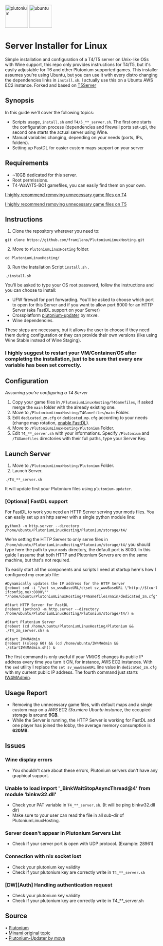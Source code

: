 

<img src="https://pbs.twimg.com/profile_images/993278064883851265/QrvMbLC7_400x400.jpg" alt="plutonium" width="75"/> <img src="https://user-images.githubusercontent.com/28491164/204064220-d6c47ae9-ef1e-4a17-9b62-f084dc386416.png" alt="ubuntu" width="75"/> 

# Server Installer for Linux

Simple installation and configuration of a T4/T5 server on Unix-like OSs with Wine support, this repo only provides instructions for T4/T5, but it's easily adjustable for T6 and other Plutonium supported games. This installer assumes you're using Ubuntu, but you can use it with every distro changing the dependencies links in `install.sh`. I actually use this on a Ubuntu AWS EC2 instance.
Forked and based on [T5Server](https://github.com/Sterbweise/T5Server)

## Synopsis
In this guide we'll cover the following topics:
- Scripts usage, `install.sh` and `T4/5_**_server.sh`. The first one starts the configuration process (dependencies and firewall ports set-up), the second one starts the actual server using Wine.
- Manual variables changing, depending on your needs (ports, IPs, folders).
- Setting up FastDL for easier custom maps support on your server

## Requirements
+ ~10GB dedicated for this server.
+ Root permissions.
+ T4-WaW/T5-BO1 gamefiles, you can easily find them on your own. 

[I highly recommend removing unnecessary game files on T4](https://plutonium.pw/docs/server/t4/setting-up-a-server/#4-optional-slimming-down-server-directory)

[I highly recommend removing unnecessary game files on T5](https://plutonium.pw/docs/server/t5/setting-up-a-server/#4-optional-slimming-down-server-directory)

## Instructions
1. Clone the repository wherever you need to: 
```shell 
git clone https://github.com/framilano/PlutoniumLinuxHosting.git
```
2. Move to `PlutoniumLinuxHosting` folder.
```shell
cd PlutoniumLinuxHosting/
```
3. Run the Installation Script `install.sh` .
```shell
./install.sh
```

You'll be asked to type your OS root password, follow the instructions and you can choose to install:
- UFW firewall for port forwarding. You'll be asked to choose which port to open for this Server and if you want to allow port 8000 for an HTTP Server (aka FastDL support on your Server)
- Crossplatform [plutonium-updater](https://github.com/mxve/plutonium-updater.rs) by mxve.
- Wine dependencies.

These steps are necessary, but it allows the user to choose if they need them during configuration or they can provide their own versions (like using Wine Stable instead of Wine Staging).

### I highly suggest to restart your VM/Container/OS after completing the installation, just to be sure that every env variable has been set correctly.

## Configuration
*Assuming you're configuring a T4 Server*
1. Copy your game files in `/PlutoniumLinuxHosting/T4Gamefiles`, if asked merge the `main` folder with the already existing one.
2. Move to `/PlutoniumLinuxHosting/T4Gamefiles/main` Folder.
3. Edit `dedicated_zm.cfg` or `dedicated_mp.cfg` according to your needs (change map rotation, [enable FastDL](https://plutonium.pw/docs/server/t4/fastdl/)).
4. Move to `/PlutoniumLinuxHosting/Plutonium` Folder.
5. Edit `T4_**_server.sh` with your informations. Specify `/Plutonium` and `/T4Gamefiles` directories with their full paths, type your Server Key.

## Launch Server
1. Move to `/PlutoniumLinuxHosting/Plutonium` Folder.
2. Launch Server. 
```shell
./T4_**_server.sh
```

It will update first your Plutonium files using `plutonium-updater`.

### [Optional] FastDL support 
For FastDL to work you need an HTTP Server serving your mods files. You can easily set up an http server with a single python module line:
```shell
python3 -m http.server --directory /home/ubuntu/PlutoniumLinuxHosting/Plutonium/storage/t4/
```
We're setting the HTTP Server to only serve files in `/home/ubuntu/PlutoniumLinuxHosting/Plutonium/storage/t4/` you should type here the path to your `mods` directory, the default port is 8000.
In this guide I assume that both HTTP and Plutonium Servers are on the same machine, but that's not required.

To easily start all the components and scripts I need at startup here's how I configured my crontab file:
```shell
#Dynamically updates the IP address for the HTTP Server
@reboot sed -i "/set sv_wwwBaseURL/c\set sv_wwwBaseURL \"http://$(curl ifconfig.me):8000\"" "/home/ubuntu/PlutoniumLinuxHosting/T4Gamefiles/main/dedicated_zm.cfg"

#Start HTTP Server for FastDL
@reboot (python3 -m http.server --directory /home/ubuntu/PlutoniumLinuxHosting/Plutonium/storage/t4/) &

#Start Plutonium Server
@reboot (cd /home/ubuntu/PlutoniumLinuxHosting/Plutonium && ./T4_zm_server.sh) &

#Start IW4MAdmin
@reboot ((sleep 60) && (cd /home/ubuntu/IW4MAdmin && ./StartIW4MAdmin.sh)) &
```

The first command is only useful if your VM/OS changes its public IP address every time you turn it ON, for instance, AWS EC2 instances. 
With the `sed` utility I replace the `set sv_wwwBaseURL` line value in `dedicated_zm.cfg` with my current public IP address.
The fourth command just starts [IW4MAdmin](https://github.com/RaidMax/IW4M-Admin).

## Usage Report
- Removing the unnecessary game files, with default maps and a single custom map on a *AWS EC2 t3a.micro Ubuntu instance*, the occupied storage is around **9GB**.
- While the Server is running, the HTTP Server is working for FastDL and one player has joined the lobby, the average memory consumption is **620MB**.

## Issues
### Wine display errors
   + You shouldn't care about these errors, Plutonium servers don't have any graphical support.

### Unable to load import '_BinkWaitStopAsyncThread@4' from module 'binkw32.dll'
   + Check your PAT variable in `T4_**_server.sh`. (It will be ping binkw32.dll dir)
   + Make sure to your user can read the file in all sub-dir of  PlutoniumLinuxHosting.

### Server doesn't appear in Plutonium Servers List
   + Check if your server port is open with UDP protocol. (Example: 28961)

### Connection with nix socket lost
   + Check your plutonium key validity
   + Check if your plutonium key are correctly write in `T4_**_server.sh`

### [DW][Auth] Handling authentication request
   + Check your plutonium key validity
   + Check if your plutonium key are correctly write in T4_**_server.sh

## Source
• [Plutonium](https://plutonium.pw) <br>
• [Minami original topic](https://forum.plutonium.pw/topic/23683/guide-debian-t5-server-on-linux-vps-dedicated-server) <br>
• [Plutonium-Updater by mxve](https://github.com/mxve/plutonium-updater.rs)
